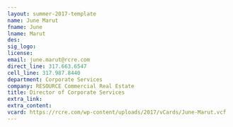 ```yaml
---
layout: summer-2017-template
﻿name: June Marut
fname: June
lname: Marut
des: 
sig_logo: 
license: 
email: june.marut@rcre.com
direct_line: 317.663.6547
cell_line: 317.987.8440
department: Corporate Services
company: RESOURCE Commercial Real Estate
title: Director of Corporate Services
extra_link: 
extra_content: 
vcard: https://rcre.com/wp-content/uploads/2017/vCards/June-Marut.vcf
---
```


